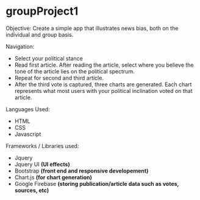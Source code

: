# groupProject1

Objective: Create a simple app that illustrates news bias, both on the individual and group basis.

Navigation:<br>
<ul>
  <li>Select your political stance</li>
  <li>Read first article. After reading the article, select where you believe the tone of the article lies on the political     spectrum.</li>
  <li>Repeat for second and third article.</li>
  <li>After the third vote is captured, three charts are generated. Each chart represents what most users with your political inclination voted on that article.</li>
 </ul>
  
Languages Used:<br>
<ul>
  <li>HTML</li>
  <li>CSS</li>
  <li>Javascript</li>
 </ul>
  
 Frameworks / Libraries used:<br>
 <ul>
  <li>Jquery</li>
  <li>Jquery UI <b>(UI effects)</b></li>
  <li>Bootstrap <b>(front end and responsive developement)</b></li>
  <li>Chart.js <b>(for chart generation)</b></li>
  <li>Google Firebase <b>(storing publication/article data such as votes, sources, etc)</b></li>
</ul>
